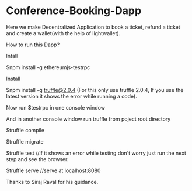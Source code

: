 # Conference-Booking-Dapp
Here we make Decentralized Application to book a ticket, refund a ticket and create a wallet(with the help of lightwallet).

How to run this Dapp?

Intall

$npm install -g ethereumjs-testrpc


Install

$npm install -g truffle@2.0.4 (For this only use truffle 2.0.4, If you use the latest version it shows the error while running a code).


Now run $testrpc in one console window

And in another console window run truffle from poject root directory

$truffle compile

$truffle migrate

$truffle test //If it shows an error while testing don't worry just run the next step and see the browser.

$truffle serve //serve at localhost:8080


Thanks to Siraj Raval for his guidance.
